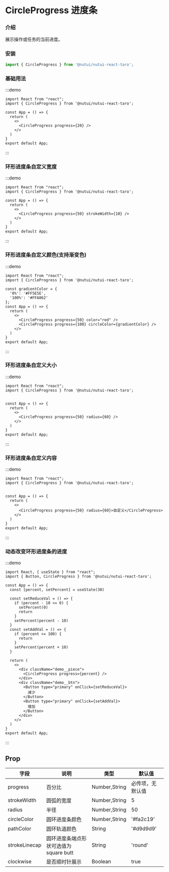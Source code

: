 # CircleProgress 进度条

### 介绍

展示操作或任务的当前进度。

### 安装

```ts
import { CircleProgress } from '@nutui/nutui-react-taro';
```

### 基础用法

:::demo
```tsx
import React from "react";
import { CircleProgress } from '@nutui/nutui-react-taro';

const App = () => {
  return (
    <>
      <CircleProgress progress={20} />
    </>
  )
}
export default App;
```
:::

### 环形进度条自定义宽度

:::demo
```tsx
import React from "react";
import { CircleProgress } from '@nutui/nutui-react-taro';

const App = () => {
  return (
    <>
      <CircleProgress progress={50} strokeWidth={10} />
    </>
  )
}
export default App;
```
:::

### 环形进度条自定义颜色(支持渐变色)
:::demo
```tsx
import React from "react";
import { CircleProgress } from '@nutui/nutui-react-taro';

const gradientColor = {
  '0%': '#FF5E5E',
  '100%': '#FFA062'
};
const App = () => {
  return (
    <>
      <CircleProgress progress={50} color="red" />
      <CircleProgress progress={100} circleColor={gradientColor} />
    </>
  )
}
export default App;
```
:::

### 环形进度条自定义大小
:::demo
```tsx
import React from "react";
import { CircleProgress } from '@nutui/nutui-react-taro';


const App = () => {
  return (
    <>
      <CircleProgress progress={50} radius={60} />
    </>
  )
}
export default App;
```
:::

### 环形进度条自定义内容
:::demo
```tsx
import React from "react";
import { CircleProgress } from '@nutui/nutui-react-taro';


const App = () => {
  return (
    <>
      <CircleProgress progress={50} radius={60}>自定义</CircleProgress>
    </>
  )
}
export default App;
```
:::

### 动态改变环形进度条的进度
:::demo
```tsx
import React, { useState } from "react";
import { Button, CircleProgress } from '@nutui/nutui-react-taro';

const App = () => {
  const [percent, setPercent] = useState(30)
  
  const setReduceVal = () => {
    if (percent - 10 <= 0) {
      setPercent(0)
      return
    }
    setPercent(percent - 10)
  }
  const setAddVal = () => {
    if (percent >= 100) {
      return
    }
    setPercent(percent + 10)
  }

  return (
    <>
      <div className="demo__piece">
        <CircleProgress progress={percent} />
      </div>
      <div className="demo__btn">
        <Button type="primary" onClick={setReduceVal}>
          减少
        </Button>
        <Button type="primary" onClick={setAddVal}>
          增加
        </Button>
      </div>
    </>
  )
}
export default App;
```
:::


## Prop

| 字段 | 说明 | 类型 | 默认值
|----- | ----- | ----- | -----
| progress | 百分比 | Number,String | 必传项，无默认值
| strokeWidth | 圆弧的宽度 | Number,String | 5
| radius | 半径 | Number,String | 50
| circleColor | 圆环进度条颜色 | Number,String | '#fa2c19'
| pathColor | 圆环轨道颜色| String | '#d9d9d9'
| strokeLinecap | 圆环进度条端点形状可选值为 square butt| String | 'round'
| clockwise| 是否顺时针展示| Boolean | true